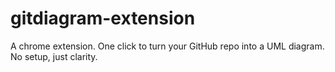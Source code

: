 # gitdiagram-extension
A chrome extension. One click to turn your GitHub repo into a UML diagram. No setup, just clarity.
